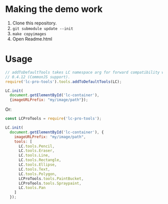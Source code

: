 # Making the demo work

1. Clone this repository.
2. `git submodule update --init`
3. `make copyimages`
4. Open Readme.html

# Usage

```javascript
// addToDefaultTools takes LC namespace arg for forward compatibility with
// 0.4.12 (CommonJS support).
require('lc-pro-tools').tools.addToDefaultTools(LC);

LC.init(
  document.getElementById('lc-container'),
  {imageURLPrefix: "my/image/path"});
```

Or:

```javascript
const LCProTools = require('lc-pro-tools');

LC.init(
  document.getElementById('lc-container'), {
    imageURLPrefix: "my/image/path",
    tools: [
      LC.tools.Pencil,
      LC.tools.Eraser,
      LC.tools.Line,
      LC.tools.Rectangle,
      LC.tools.Ellipse,
      LC.tools.Text,
      LC.tools.Polygon,
      LCProTools.tools.PaintBucket,
      LCProTools.tools.Spraypaint,
      LC.tools.Pan
    ]
  });
```
